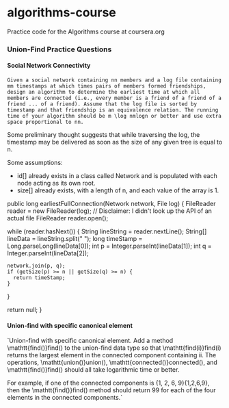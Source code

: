# algorithms-course
Practice code for the Algorithms course at coursera.org

### Union-Find Practice Questions

#### Social Network Connectivity

`Given a social network containing nn members and a log file containing mm timestamps at which times pairs of members formed friendships, design an algorithm to determine the earliest time at which all members are connected (i.e., every member is a friend of a friend of a friend ... of a friend). Assume that the log file is sorted by timestamp and that friendship is an equivalence relation. The running time of your algorithm should be m \log nmlogn or better and use extra space proportional to nn.`

Some preliminary thought suggests that while traversing the log, the timestamp may be delivered as soon as the size of any given tree is equal to n.

Some assumptions:
* id[] already exists in a class called Network and is populated with each node acting as its own root.
* size[] already exists, with a length of n, and each value of the array is 1.

public long earliestFullConnection(Network network, File log) {
  FileReader reader = new FileReader(log);  // Disclaimer: I didn't look up the API of an actual file FileReader
  reader.open();

  while (reader.hasNext()) {
    String lineString = reader.nextLine();
    String[] lineData = lineString.split(" ");
    long timeStamp = Long.parseLong(lineData[0]);
    int p = Integer.parseInt(lineData[1]);
    int q = Integer.parseInt(lineData[2]);

    network.join(p, q);
    if (getSize(p) >= n || getSize(q) >= n) {
      return timeStamp;
    }
  }

  return null;
}

#### Union-find with specific canonical element

`Union-find with specific canonical element. Add a method \mathtt{find()}find() to the union-find data type so that \mathtt{find(i)}find(i) returns the largest element in the connected component containing ii. The operations, \mathtt{union()}union(), \mathtt{connected()}connected(), and \mathtt{find()}find() should all take logarithmic time or better.

For example, if one of the connected components is \{1, 2, 6, 9\}{1,2,6,9}, then the \mathtt{find()}find() method should return 99 for each of the four elements in the connected components.`
